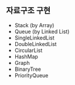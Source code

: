 ## 자료구조 구현

- Stack (by Array)
- Queue (by Linked List)
- SingleLinkedList
- DoubleLinkedList
- CircularList
- HashMap
- Graph
- BinaryTree
- PriorityQueue
